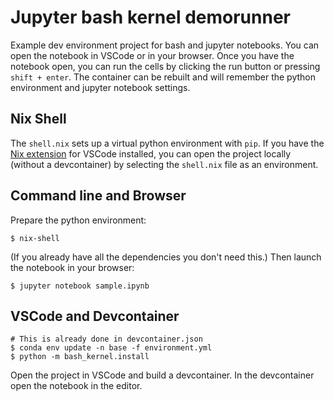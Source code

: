# Jupyter bash kernel demorunner

Example dev environment project for bash and jupyter notebooks. You can open the notebook in VSCode or in your browser. Once you have the notebook open, you can run the cells by clicking the run button or pressing `shift + enter`. The container can be rebuilt and will remember the python environment and jupyter notebook settings.

## Nix Shell

The `shell.nix` sets up a virtual python environment with `pip`. If you have the [Nix extension](https://marketplace.visualstudio.com/items?itemName=bbenoist.Nix) for VSCode installed, you can open the project locally (without a devcontainer) by selecting the `shell.nix` file as an environment.

## Command line and Browser

Prepare the python environment:

```
$ nix-shell
```

(If you already have all the dependencies you don't need this.) Then launch the notebook in your browser:

```
$ jupyter notebook sample.ipynb
```

## VSCode and Devcontainer

```
# This is already done in devcontainer.json
$ conda env update -n base -f environment.yml
$ python -m bash_kernel.install
```

Open the project in VSCode and build a devcontainer. In the devcontainer open the notebook in the editor.

